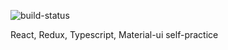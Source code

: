 ![build-status](https://travis-ci.com/vatosarmat/material-todo.svg?branch=master)

React, Redux, Typescript, Material-ui self-practice
